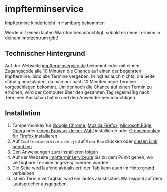 # impfterminservice
Impftermine kinderleicht in Hamburg bekommen

Werde mit einem lauten Warnton benachrichtigt, sobald es neue Termine in deinem Impfzentrum gibt!

## Technischer Hintergrund

Auf der Webseite [impfterminservice.de](https://impfterminservice.de/) bekommt jeder mit einem Zugangscode alle 10 Minuten die Chance auf einen der begehrten Impftermine. Sind alle Termine vergeben, bringt es auch nichts, die Seite ständig neuzuladen, da man nur nach 10 Minuten neue Termine vorgeschlagen bekommt. Um dennoch die Chance auf einen Termin zu erhöhen, wird der Computer über den gesamten Tag regelmäßig nach Terminen Ausschau halten und den Anwender benachrichtigen.

## Installation

1. Tampermonkey für [Google Chrome](https://chrome.google.com/webstore/detail/tampermonkey/dhdgffkkebhmkfjojejmpbldmpobfkfo?hl=de), [Mozilla Firefox](https://addons.mozilla.org/de/firefox/addon/tampermonkey/), [Microsoft Edge](https://microsoftedge.microsoft.com/addons/detail/iikmkjmpaadaobahmlepeloendndfphd), [Opera](https://addons.opera.com/en/extensions/details/tampermonkey-beta/) oder [einem Browser deiner Wahl](https://www.tampermonkey.net/) installieren oder [Greasemonkey für Firefox](https://addons.mozilla.org/de/firefox/addon/greasemonkey/) installieren
2. Auf `Impfterminservice.user.js` auf `View Raw` drücken oder [diesen Link benutzen](https://github.com/Windowsfreak/impfterminservice/raw/main/Impfterminservice.user.js)
3. Den Anweisungen zum Installieren folgen
4. Auf der Webseite [impfterminservice.de](https://impfterminservice.de/) bis zu dem Punkt gehen, wo verfügbare Termine angezeigt werden würden
5. Die Seite wird laufend aktualisiert, der Tab kann auch im Hintergrund verbleiben
6. Ist ein Termin verfügbar, wird ein lautes akustisches Warnsignal auf dem Lautsprecher ausgegeben.
